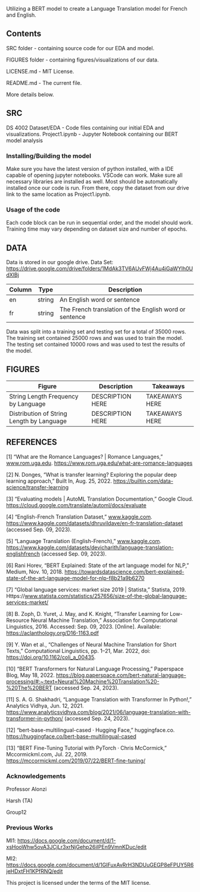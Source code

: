 Utilizing a BERT model to create a Language Translation model for French and English.

## Contents
SRC folder - containing source code for our EDA and model.

FIGURES folder - containing figures/visualizations of our data.

LICENSE.md - MIT License.

README.md - The current file.

More details below.

## SRC
DS 4002 Dataset/EDA - Code files containing our initial EDA and visualizations.
Project1.ipynb - Jupyter Notebook containing our BERT model analysis


### Installing/Building the model
Make sure you have the latest version of python installed, with a IDE capable of opening jupyter notebooks. VSCode can work. Make sure all necessary libraries are installed as well. Most should be automatically installed once our code is run. From there, copy the dataset from our drive link to the same location as Project1.ipynb. 

### Usage of the code
Each code block can be run in sequential order, and the model should work. Training time may vary depending on dataset size and number of epochs.

## DATA
Data is stored in our google drive.
Data Set:
https://drive.google.com/drive/folders/1MdAk3TV6AUvFWj4Au4iGaWYlh0UdXlBj

| **Column**       | **Type**     | **Description** |
|--------------|-----------|------------|
| en | string  | An English word or sentence        |
| fr | string  | The French translation of the English word or sentence       |

Data was split into a training set and testing set for a total of 35000 rows. The training set contained 25000 rows and was used to train the model. The testing set contained 10000 rows and was used to test the results of the model.

## FIGURES
| **Figure**       | **Description**     | **Takeaways** |
|--------------|-----------|------------|
| String Length Frequency by Language | DESCRIPTION HERE  |   TAKEAWAYS HERE   |
| Distribution of String Length by Language | DESCRIPTION HERE  |   TAKEAWAYS HERE   |

## REFERENCES
[1]	“What are the Romance Languages? | Romance Languages,” www.rom.uga.edu. https://www.rom.uga.edu/what-are-romance-languages

[2]	N. Donges, “What is transfer learning? Exploring the popular deep learning approach,” Built In, Aug. 25, 2022. https://builtin.com/data-science/transfer-learning

‌[3]	“Evaluating models | AutoML Translation Documentation,” Google Cloud. https://cloud.google.com/translate/automl/docs/evaluate

[4]	“English-French Translation Dataset,” www.kaggle.com. https://www.kaggle.com/datasets/dhruvildave/en-fr-translation-dataset (accessed Sep. 
09, 2023).

[5]	“Language Translation (English-French),” www.kaggle.com. https://www.kaggle.com/datasets/devicharith/language-translation-englishfrench (accessed Sep. 09, 2023).

‌[6]	Rani Horev, “BERT Explained: State of the art language model for NLP,” Medium, Nov. 10, 2018. https://towardsdatascience.com/bert-explained-state-of-the-art-language-model-for-nlp-f8b21a9b6270

‌[7]	“Global language services: market size 2019 | Statista,” Statista, 2019. Https://www.statista.com/statistics/257656/size-of-the-global-language-services-market/

[8]	B. Zoph, D. Yuret, J. May, and K. Knight, “Transfer Learning for Low-Resource Neural Machine Translation,” Association for Computational Linguistics, 2016. Accessed: Sep. 09, 2023. [Online]. Available: https://aclanthology.org/D16-1163.pdf

[9]	Y. Wan et al., “Challenges of Neural Machine Translation for Short Texts,” Computational Linguistics, pp. 1–21, Mar. 2022, doi: https://doi.org/10.1162/coli_a_00435.

[10] 	“BERT Transformers for Natural Language Processing,” Paperspace Blog, May 18, 2022. https://blog.paperspace.com/bert-natural-language-processing/#:~:text=Neural%20Machine%20Translation%20-%20The%20BERT (accessed Sep. 24, 2023).

[11] 	S. A. G. Shakhadri, “Language Translation with Transformer In Python!,” Analytics Vidhya, Jun. 12, 2021. https://www.analyticsvidhya.com/blog/2021/06/language-translation-with-transformer-in-python/ (accessed Sep. 24, 2023).
 
[12] 	“bert-base-multilingual-cased · Hugging Face,” huggingface.co. https://huggingface.co/bert-base-multilingual-cased
 
‌‌[13]	“BERT Fine-Tuning Tutorial with PyTorch · Chris McCormick,” Mccormickml.com, Jul. 22, 2019. https://mccormickml.com/2019/07/22/BERT-fine-tuning/


### Acknowledgements
Professor Alonzi

Harsh (TA)

Group12

### Previous Works
MI1: https://docs.google.com/document/d/1-xsHooWhw5ovA3JCjLr3xrNjGehp26iIPEn9VmnKDuc/edit

MI2: https://docs.google.com/document/d/1GIFuxAvRrH3NDUuGEGP8eFPUY5R6jeHDxtFH1KPfRNQ/edit 

This project is licensed under the terms of the MIT license.
